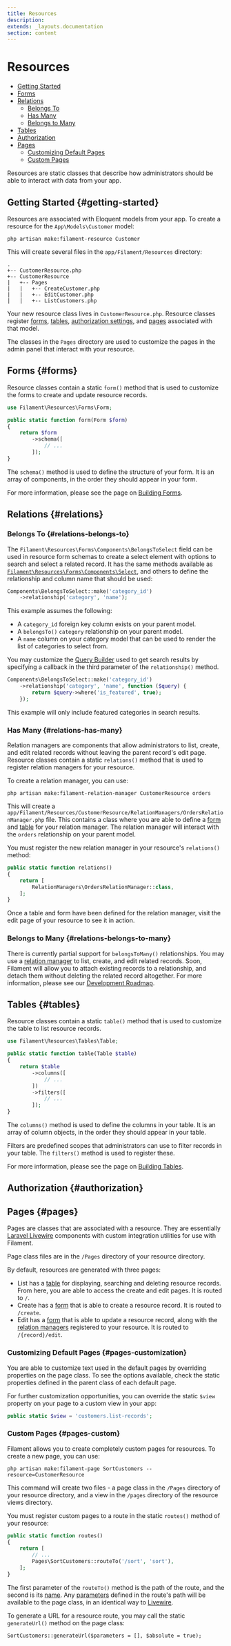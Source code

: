 ```yaml
---
title: Resources
description:
extends: _layouts.documentation
section: content
---
```


# Resources

- [Getting Started](#getting-started)
- [Forms](#forms)
- [Relations](#relations)
  - [Belongs To](#relations-belongs-to)
  - [Has Many](#relations-has-many)
  - [Belongs to Many](#relations-belongs-to-many)
- [Tables](#tables)
- [Authorization](#authorization)
- [Pages](#pages)
  - [Customizing Default Pages](#pages-customization)
  - [Custom Pages](#pages-custom)

Resources are static classes that describe how administrators should be able to interact with data from your app.

## Getting Started {#getting-started}

Resources are associated with Eloquent models from your app. To create a resource for the `App\Models\Customer` model:
```
php artisan make:filament-resource Customer
```
This will create several files in the `app/Filament/Resources` directory:
```
.
+-- CustomerResource.php
+-- CustomerResource
|   +-- Pages
|   |   +-- CreateCustomer.php
|   |   +-- EditCustomer.php
|   |   +-- ListCustomers.php
```

Your new resource class lives in `CustomerResource.php`. Resource classes register [forms](#forms), [tables](#tables), [authorization settings](#authorization), and [pages](#pages) associated with that model.

The classes in the `Pages` directory are used to customize the pages in the admin panel that interact with your resource.

## Forms {#forms}

Resource classes contain a static `form()` method that is used to customize the forms to create and update resource records.

```php
use Filament\Resources\Forms\Form;

public static function form(Form $form)
{
    return $form
        ->schema([
            // ...
        ]);
}
```

The `schema()` method is used to define the structure of your form. It is an array of components, in the order they should appear in your form.

For more information, please see the page on [Building Forms](/docs/forms).

## Relations {#relations}

### Belongs To {#relations-belongs-to}

The `Filament\Resources\Forms\Components\BelongsToSelect` field can be used in resource form schemas to create a select element with options to search and select a related record. It has the same methods available as [`Filament\Resources\Forms\Components\Select`](/docs/forms#fields-select), and others to define the relationship and column name that should be used:

```php
Components\BelongsToSelect::make('category_id')
    ->relationship('category', 'name');
```

This example assumes the following:
- A `category_id` foreign key column exists on your parent model.
- A `belongsTo()` `category` relationship on your parent model.
- A `name` column on your category model that can be used to render the list of categories to select from.

You may customize the [Query Builder](https://laravel.com/docs/queries) used to get search results by specifying a callback in the third parameter of the `relationship()` method.

```php
Components\BelongsToSelect::make('category_id')
    ->relationship('category', 'name', function ($query) {
        return $query->where('is_featured', true);
    });
```
This example will only include featured categories in search results.

### Has Many {#relations-has-many}

Relation managers are components that allow administrators to list, create, and edit related records without leaving the parent record's edit page. Resource classes contain a static `relations()` method that is used to register relation managers for your resource.

To create a relation manager, you can use:
```
php artisan make:filament-relation-manager CustomerResource orders
```
This will create a `app/Filament/Resources/CustomerResource/RelationManagers/OrdersRelationManager.php` file. This contains a class where you are able to define a [form](/docs/forms) and [table](/docs/tables) for your relation manager. The relation manager will interact with the `orders` relationship on your parent model.

You must register the new relation manager in your resource's `relations()` method:
```php
public static function relations()
{
    return [
        RelationManagers\OrdersRelationManager::class,
    ];
}
```

Once a table and form have been defined for the relation manager, visit the edit page of your resource to see it in action.

### Belongs to Many {#relations-belongs-to-many}

There is currently partial support for `belongsToMany()` relationships. You may use a [relation manager](#relations-has-many) to list, create, and edit related records. Soon, Filament will allow you to attach existing records to a relationship, and detach them without deleting the related record altogether. For more information, please see our [Development Roadmap](/docs/roadmap).

## Tables {#tables}

Resource classes contain a static `table()` method that is used to customize the table to list resource records.

```php
use Filament\Resources\Tables\Table;

public static function table(Table $table)
{
    return $table
        ->columns([
            // ...
        ])
        ->filters([
            // ...
        ]);
}
```

The `columns()` method is used to define the columns in your table. It is an array of column objects, in the order they should appear in your table.

Filters are predefined scopes that administrators can use to filter records in your table. The `filters()` method is used to register these.

For more information, please see the page on [Building Tables](/docs/tables).

## Authorization {#authorization}

## Pages {#pages}

Pages are classes that are associated with a resource. They are essentially [Laravel Livewire](https://laravel-livewire.com) components with custom integration utilities for use with Filament.

Page class files are in the `/Pages` directory of your resource directory.

By default, resources are generated with three pages:
- List has a [table](#tables) for displaying, searching and deleting resource records. From here, you are able to access the create and edit pages. It is routed to `/`.
- Create has a [form](#forms) that is able to create a resource record. It is routed to `/create`.
- Edit has a [form](#forms) that is able to update a resource record, along with the [relation managers](#relations-has-many) registered to your resource. It is routed to `/{record}/edit`.

### Customizing Default Pages {#pages-customization}

You are able to customize text used in the default pages by overriding properties on the page class. To see the options available, check the static properties defined in the parent class of each default page.

For further customization opportunities, you can override the static `$view` property on your page to a custom view in your app:
```php
public static $view = 'customers.list-records';
```

### Custom Pages {#pages-custom}

Filament allows you to create completely custom pages for resources. To create a new page, you can use:
```
php artisan make:filament-page SortCustomers --resource=CustomerResource
```
This command will create two files - a page class in the `/Pages` directory of your resource directory, and a view in the `/pages` directory of the resource views directory.

You must register custom pages to a route in the static `routes()` method of your resource:
```php
public static function routes()
{
    return [
        // ...
        Pages\SortCustomers::routeTo('/sort', 'sort'),
    ];
}
```
The first parameter of the `routeTo()` method is the path of the route, and the second is its [name](https://laravel.com/docs/routing#named-routes). Any [parameters](https://laravel.com/docs/routing#route-parameters) defined in the route's path will be available to the page class, in an identical way to [Livewire](https://laravel-livewire.com/docs/rendering-components#route-params).

To generate a URL for a resource route, you may call the static `generateUrl()` method on the page class:
```
SortCustomers::generateUrl($parameters = [], $absolute = true);
```